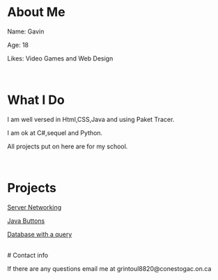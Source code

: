 # About Me
<p>Name: Gavin</p>
<p>Age: 18</p>
<p>Likes: Video Games and Web Design</p>
<br>

# What I Do
<p> I am well versed in Html,CSS,Java and using Paket Tracer.</p>
<p> I am ok at C#,sequel and Python.</P>
<p> All projects put on here are for my school.</p>
<br>

# Projects
<p><a href="A1.pkt" download>Server Networking</a></p>
<p><a href="Index.htmle" download>Java Buttons</a></p>
<p><a href="Assignment 1 DB GR.accdb" download>Database with a query</a></p>

<br>
# Contact info
<p>If there are any questions email me at grintoul8820@conestogac.on.ca
